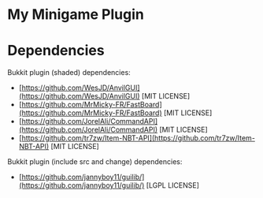 # My Minigame Plugin

# Dependencies

Bukkit plugin (shaded) dependencies:

- [https://github.com/WesJD/AnvilGUI](https://github.com/WesJD/AnvilGUI) [MIT LICENSE]
- [https://github.com/MrMicky-FR/FastBoard](https://github.com/MrMicky-FR/FastBoard) [MIT LICENSE]
- [https://github.com/JorelAli/CommandAPI](https://github.com/JorelAli/CommandAPI) [MIT LICENSE]
- [https://github.com/tr7zw/Item-NBT-API](https://github.com/tr7zw/Item-NBT-API) [MIT LICENSE]

Bukkit plugin (include src and change) dependencies:

- [https://github.com/jannyboy11/guilib/](https://github.com/jannyboy11/guilib/) [LGPL LICENSE]
